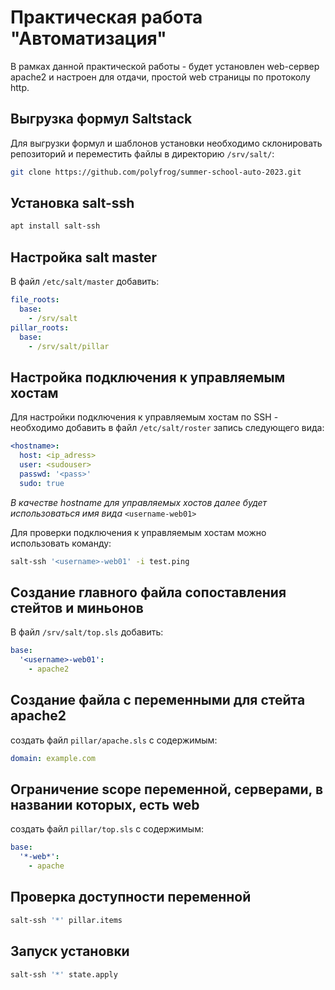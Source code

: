 # Практическая работа "Автоматизация"

В рамках данной практической работы - будет установлен web-сервер apache2 и настроен для отдачи, простой web страницы по протоколу http.

## Выгрузка формул Saltstack

Для выгрузки формул и шаблонов установки необходимо склонировать репозиторий и переместить файлы в директорию `/srv/salt/`:

```bash
git clone https://github.com/polyfrog/summer-school-auto-2023.git
```

## Установка salt-ssh

```bash
apt install salt-ssh
```

## Настройка salt master

В файл `/etc/salt/master` добавить:

```yaml
file_roots:
  base:
    - /srv/salt
pillar_roots:
  base:
    - /srv/salt/pillar
```

## Настройка подключения к управляемым хостам

Для настройки подключения к управляемым хостам по SSH - необходимо добавить в файл `/etc/salt/roster` запись следующего вида:

```yaml
<hostname>:
  host: <ip_adress>
  user: <sudouser>
  passwd: '<pass>'
  sudo: true
```

*В качестве hostname для управляемых хостов далее будет использоваться имя вида* `<username-web01>`

Для проверки подключения к управляемым хостам можно использовать команду:

```bash
salt-ssh '<username>-web01' -i test.ping
```

## Создание главного файла сопоставления стейтов и миньонов

В файл `/srv/salt/top.sls` добавить:

```yaml
base:
  '<username>-web01':
    - apache2
```

## Создание файла с переменными для стейта apache2

создать файл `pillar/apache.sls` с содержимым:

```yaml
domain: example.com
```

## Ограничение scope переменной, серверами, в названии которых, есть web

создать файл `pillar/top.sls` с содержимым:

```yaml
base:
  '*-web*':
    - apache
```

## Проверка доступности переменной

```bash
salt-ssh '*' pillar.items
```

## Запуск установки

```bash
salt-ssh '*' state.apply
```

